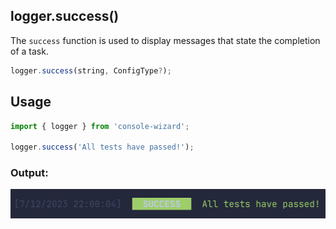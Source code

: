 ## logger.success()

The `success` function is used to display messages that state the completion of a task.

```js
logger.success(string, ConfigType?);
```

## Usage

```js
import { logger } from 'console-wizard';

logger.success('All tests have passed!');
```

### Output:

![success output](../../img/success.png)
